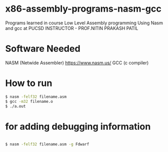 # x86-assembly-programs-nasm-gcc
Programs learned in course Low Level Assembly programming Using Nasm and gcc at PUCSD 
INSTRUCTOR - PROF.NITIN PRAKASH PATIL

# Software Needed
NASM (Netwide Assembler) https://www.nasm.us/ 
GCC (c compiler)
# How to run

```bash
$ nasm -felf32 filename.asm
$ gcc -m32 filename.o
$ ./a.out
```

# for adding debugging information
```bash

$ nasm -felf32 filename.asm -g Fdwarf
```
